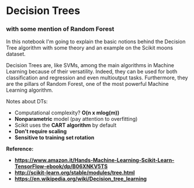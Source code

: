 <h1>Decision Trees</h1>
<h3>with some mention of Random Forest</h3>

<p>In this notebook I'm going to explain the basic notions behind the Decision Tree algorithm with some theory and an example on the Scikit moons dataset.</p>

<p>Decision Trees are, like SVMs, among the main algorithms in Machine Learning because of their versatility. Indeed, they can be used for both classification and regression and even multioutput tasks. Furthermore, they are the pillars of Random Forest, one of the most powerful Machine Learning algorithm.</p>

Notes about DTs:
- Computational complexity? <b>O(n x mlog(m))</b>
- <b>Nonparametric</b> model (pay attention to overfitting)
- Scikit uses the <b>CART algorithm</b> by default
- <b>Don't<b> require scaling
- Sensitive to training set <b>rotation</b>

Reference: 
- https://www.amazon.it/Hands-Machine-Learning-Scikit-Learn-TensorFlow-ebook/dp/B06XNKV5TS
- http://scikit-learn.org/stable/modules/tree.html
- https://en.wikipedia.org/wiki/Decision_tree_learning



